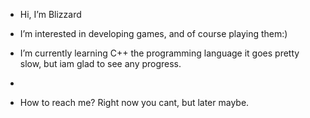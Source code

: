 - Hi, I’m Blizzard
-  I’m interested in developing games, and of course playing them:)
  
-  I’m currently learning C++ the programming language it goes pretty slow, but iam glad to see any progress.
-  
-  How to reach me? Right now you cant, but later maybe.


